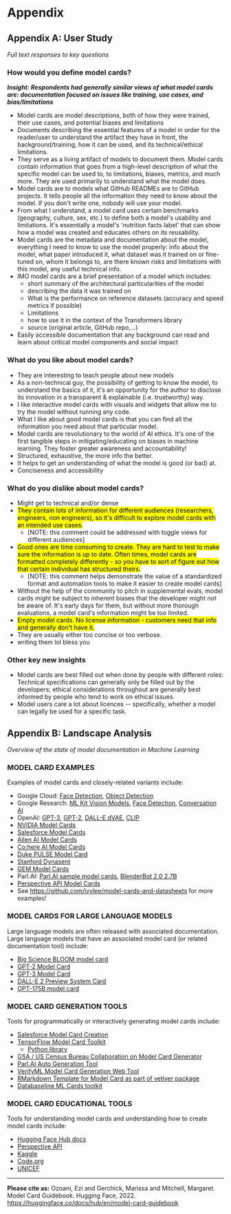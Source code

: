 # Appendix

## Appendix A: User Study
_Full text responses to key questions_

### How would you define model cards?

***Insight: Respondents had generally similar views of what model cards are: documentation focused on issues like training, use cases, and bias/limitations***

* Model cards are model descriptions, both of how they were trained, their use cases, and potential biases and limitations
* Documents describing the essential features of a model in order for the reader/user to understand the artifact they have in front, the background/training, how it can be used, and its technical/ethical limitations.
* They serve as a living artifact of models to document them. Model cards contain information that goes from a high-level description of what the specific model can be used to, to limitations, biases, metrics, and much more. They are used primarily to understand what the model does.
* Model cards are to models what GitHub READMEs are to GitHub projects. It tells people all the information they need to know about the model. If you don't write one, nobody will use your model.
* From what I understand, a model card uses certain benchmarks (geography, culture, sex, etc.) to define both a model's usability and limitations. It's essentially a model's 'nutrition facts label' that can show how a model was created and educates others on its reusability.
* Model cards are the metadata and documentation about the model, everything I need to know to use the model properly: info about the model, what paper introduced it, what dataset was it trained on or fine-tuned on, whom it belongs to, are there known risks and limitations with this model, any useful technical info.
* IMO model cards are a brief presentation of a model which includes:
  *  short summary of the architectural particularities of the model
  *  describing the data it was trained on
  *  What is the performance on reference datasets (accuracy and speed metrics if possible)
  *  Limitations
  *  how to use it in the context of the Transformers library
  *  source (original article, GitHub repo,...)
*  Easily accessible documentation that any background can read and learn about critical model components and social impact


### What do you like about model cards?

* They are interesting to teach people about new models
* As a non-technical guy, the possibility of getting to know the model, to understand the basics of it, it's an opportunity for the author to disclose its innovation in a transparent & explainable (i.e. trustworthy) way.
* I like interactive model cards with visuals and widgets that allow me to try the model without running any code.
* What I like about good model cards is that you can find all the information you need about that particular model.
* Model cards are revolutionary to the world of AI ethics. It's one of the first tangible steps in mitigating/educating on biases in machine learning. They foster greater awareness and accountability!
* Structured, exhaustive, the more info the better.
* It helps to get an understanding of what the model is good (or bad) at.
* Conciseness and accessibility


### What do you dislike about model cards?

* Might get to technical and/or dense
* <mark >They contain lots of information for different audiences (researchers, engineers, non engineers), so it's difficult to explore model cards with an intended use cases.</mark> 
  * [NOTE: this comment could be addressed with toggle views for different audiences]
* <mark >Good ones are time consuming to create. They are hard to test to make sure the information is up to date. Often times, model cards are formatted completely differently - so you have to sort of figure out how that certain individual has structured theirs.</mark> 
  * [NOTE: this comment helps demonstrate the value of a standardized format and automation tools to make it easier to create model cards]
* Without the help of the community to pitch in supplemental evals, model cards might be subject to inherent biases that the developer might not be aware of. It's early days for them, but without more thorough evaluations, a model card's information might be too limited.
* <mark > Empty model cards. No license information - customers need that info and generally don't have it.</mark> 
* They are usually either too concise or too verbose.
* writing them lol bless you

### Other key new insights

* Model cards are best filled out when done by people with different roles: Technical specifications can generally only be filled out by the developers; ethical considerations throughout are generally best informed by people who tend to work on ethical issues.
* Model users care a lot about licences -- specifically, whether a model can legally be used for a specific task.


## Appendix B: Landscape Analysis
_Overview of the state of model documentation in Machine Learning_

### MODEL CARD EXAMPLES
Examples of model cards and closely-related variants include: 

* Google Cloud: [Face Detection](https://modelcards.withgoogle.com/face-detection), [Object Detection](https://modelcards.withgoogle.com/object-detection)
* Google Research: [ML Kit Vision Models](https://developers.google.com/s/results/ml-kit?q=%22Model%20Card%22), [Face Detection](https://sites.google.com/view/perception-cv4arvr/blazeface), [Conversation AI](https://github.com/conversationai/perspectiveapi/tree/main/model-cards)
* OpenAI: [GPT-3](https://github.com/openai/gpt-3/blob/master/model-card.md), [GPT-2](https://github.com/openai/gpt-2/blob/master/model_card.md), [DALL-E dVAE](https://github.com/openai/DALL-E/blob/master/model_card.md), [CLIP](https://github.com/openai/CLIP-featurevis/blob/master/model-card.md)
* [NVIDIA Model Cards](https://catalog.ngc.nvidia.com/models?filters=&orderBy=weightPopularASC&query=)
* [Salesforce Model Cards](https://blog.salesforceairesearch.com/model-cards-for-ai-model-transparency/)
* [Allen AI Model Cards](https://github.com/allenai/allennlp-models/tree/main/allennlp_models/modelcards)
* [Co:here AI Model Cards](https://docs.cohere.ai/responsible-use/)
* [Duke PULSE Model Card](https://arxiv.org/pdf/2003.03808.pdf)
* [Stanford Dynasent](https://github.com/cgpotts/dynasent/blob/main/dynasent_modelcard.md)
* [GEM Model Cards](https://gem-benchmark.com/model_cards)
* Parl.AI: [Parl.AI sample model cards](https://github.com/facebookresearch/ParlAI/tree/main/docs/sample_model_cards), [BlenderBot 2.0 2.7B](https://github.com/facebookresearch/ParlAI/blob/main/parlai/zoo/blenderbot2/model_card.md)
* [Perspective API Model Cards](https://github.com/conversationai/perspectiveapi/tree/main/model-cards)
* See https://github.com/ivylee/model-cards-and-datasheets for more examples!

### MODEL CARDS FOR LARGE LANGUAGE MODELS
Large language models are often released with associated documentation. Large language models that have an associated model card (or related documentation tool) include: 


* [Big Science BLOOM model card](https://huggingface.co/bigscience/bloom)
* [GPT-2 Model Card](https://github.com/openai/gpt-2/blob/master/model_card.md) 
* [GPT-3 Model Card](https://github.com/openai/gpt-3/blob/master/model-card.md)
* [DALL-E 2 Preview System Card](https://github.com/openai/dalle-2-preview/blob/main/system-card.md)
* [OPT-175B model card](https://arxiv.org/pdf/2205.01068.pdf)

### MODEL CARD GENERATION TOOLS
Tools for programmatically or interactively generating model cards include: 

* [Salesforce Model Card Creation](https://help.salesforce.com/s/articleView?id=release-notes.rn_bi_edd_model_card.htm&type=5&release=232)
* [TensorFlow Model Card Toolkit](https://ai.googleblog.com/2020/07/introducing-model-card-toolkit-for.html)
  * [Python library](https://pypi.org/project/model-card-toolkit/)
* [GSA / US Census Bureau Collaboration on Model Card Generator](https://bias.xd.gov/resources/model-card-generator/)
* [Parl.AI Auto Generation Tool](https://parl.ai/docs/tutorial_model_cards.html)
* [VerifyML Model Card Generation Web Tool](https://www.verifyml.com)
* [RMarkdown Template for Model Card as part of vetiver package](https://cran.r-project.org/web/packages/vetiver/vignettes/model-card.html)
* [Databaseline ML Cards toolkit](https://databaseline.tech/ml-cards/)

### MODEL CARD EDUCATIONAL TOOLS
Tools for understanding model cards and understanding how to create model cards include: 

* [Hugging Face Hub docs](https://huggingface.co/course/chapter4/4?fw=pt)
* [Perspective API](https://developers.perspectiveapi.com/s/about-the-api-model-cards)
* [Kaggle](https://www.kaggle.com/code/var0101/model-cards/tutorial)
* [Code.org](https://studio.code.org/s/aiml-2021/lessons/8)
* [UNICEF](https://unicef.github.io/inventory/data/model-card/)

---

**Please cite as:**
Ozoani, Ezi and Gerchick, Marissa and Mitchell, Margaret. Model Card Guidebook. Hugging Face, 2022. https://huggingface.co/docs/hub/en/model-card-guidebook 

